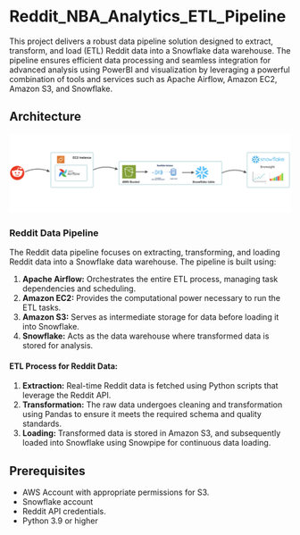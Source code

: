 # Reddit_NBA_Analytics_ETL_Pipeline

This project delivers a robust data pipeline solution designed to extract, transform, and load (ETL) Reddit data into a Snowflake data warehouse. The pipeline ensures efficient data processing and seamless integration for advanced analysis using PowerBI and visualization by leveraging a powerful combination of tools and services such as Apache Airflow, Amazon EC2, Amazon S3, and Snowflake.


## Architecture
<img width="1462" alt="Screenshot 2024-02-22 at 12 52 29 AM" src="reddit_architecture.png">



### Reddit Data Pipeline
The Reddit data pipeline focuses on extracting, transforming, and loading Reddit data into a Snowflake data warehouse. The pipeline is built using:

1. **Apache Airflow:** Orchestrates the entire ETL process, managing task dependencies and scheduling.
2. **Amazon EC2:** Provides the computational power necessary to run the ETL tasks.
3. **Amazon S3:** Serves as intermediate storage for data before loading it into Snowflake.
4. **Snowflake:** Acts as the data warehouse where transformed data is stored for analysis.

#### ETL Process for Reddit Data:
1. **Extraction:** Real-time Reddit data is fetched using Python scripts that leverage the Reddit API.
2. **Transformation:** The raw data undergoes cleaning and transformation using Pandas to ensure it meets the required schema and quality standards.
3. **Loading:** Transformed data is stored in Amazon S3, and subsequently loaded into Snowflake using Snowpipe for continuous data loading.


## Prerequisites
- AWS Account with appropriate permissions for S3.
- Snowflake account
- Reddit API credentials.
- Python 3.9 or higher
